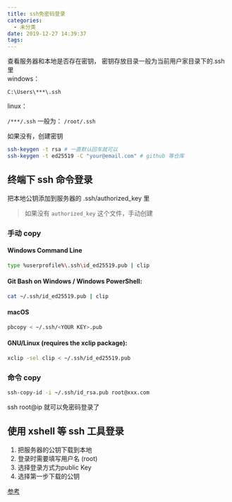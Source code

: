 ```yaml
---
title: ssh免密码登录
categories:
  - 未分类
date: 2019-12-27 14:39:37
tags:
---
```

查看服务器和本地是否存在密钥，
密钥存放目录一般为当前用户家目录下的.ssh里  
windows：

`C:\Users\***\.ssh`  

linux：

`/***/.ssh` 一般为： `/root/.ssh`  

如果没有，创建密钥  
```bash
ssh-keygen -t rsa # 一直默认回车就可以
ssh-keygen -t ed25519 -C "your@email.com" # github 等仓库
```
## 终端下 ssh 命令登录
把本地公钥添加到服务器的 .ssh/authorized_key 里  
> 如果没有 `authorized_key` 这个文件，手动创建  

### 手动 copy
#### Windows Command Line
```bash
type %userprofile%\.ssh\id_ed25519.pub | clip
```
#### Git Bash on Windows / Windows PowerShell:

```bash
cat ~/.ssh/id_ed25519.pub | clip
```
#### macOS
```bash
pbcopy < ~/.ssh/<YOUR KEY>.pub
```
#### GNU/Linux (requires the xclip package):
```bash
xclip -sel clip < ~/.ssh/id_ed25519.pub
```
### 命令 copy

```bash
ssh-copy-id -i ~/.ssh/id_rsa.pub root@xxx.com
```

ssh root@ip 就可以免密码登录了

## 使用 xshell 等 ssh 工具登录
1. 把服务器的公钥下载到本地
2. 登录时需要填写用户名 (root)
3. 选择登录方式为public Key
4. 选择第一步下载的公钥

[参考](https://cloud.tencent.com/developer/article/1780788)